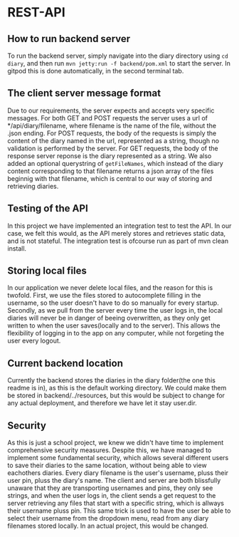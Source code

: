 # REST-API

## How to run backend server

To run the backend server, simply navigate into the diary directory using `cd diary`, and then run `mvn jetty:run -f backend/pom.xml` to start the server. In gitpod this is done automatically, in the second terminal tab.

## The client server message format

Due to our requirements, the server expects and accepts very specific messages. For both GET and POST requests the server uses a url of \*/api/diary/filename, where filename is the name of the file, without the .json ending. For POST requests, the body of the requests is simply the content of the diary named in the url, represented as a string, though no validation is performed by the server. For GET requests, the body of the response server reponse is the diary represented as a string. We also added an optional querystring of `getFileNames`, which instead of the diary content corresponding to that filename returns a json array of the files beginnig with that filename, which is central to our way of storing and retrieving diaries. 

## Testing of the API

In this project we have implemented an integration test to test the API. In our case, we felt this would, as the API merely stores and retrieves static data, and is not stateful. The integration test is ofcourse run as part of mvn clean install.

## Storing local files

In our application we never delete local files, and the reason for this is twofold. First, we use the files stored to autocomplete filling in the username, so the user doesn't have to do so manually for every startup. Secondly, as we pull from the server every time the user logs in, the local diaries will never be in danger of beeing overwritten, as they only get written to when the user saves(locally and to the server). This allows the flexibility of logging in to the app on any computer, while not forgeting the user every logout.

## Current backend location

Currently the backend stores the diaries in the diary folder(the one this readme is in), as this is the default working directory. We could make them be stored in backend/../resources, but this would be subject to change for any actual deployment, and therefore we have let it stay user.dir.

## Security
As this is just a school project, we knew we didn't have time to implement comprehensive security measures. Despite this, we have managed to implement some fundamental security, which allows several different users to save their diaries to the same location, without being able to view eachothers diaries. Every diary filename is the user's username, pluss their user pin, pluss the diary's name. The client and server are both blissfully unaware that they are transporting usernames and pins, they only see strings, and when the user logs in, the client sends a get request to the server retrieving any files that start with a specific string, which is allways their username pluss pin. This same trick is used to have the user be able to select their username from the dropdown menu, read from any diary filenames stored locally. In an actual project, this would be changed. 